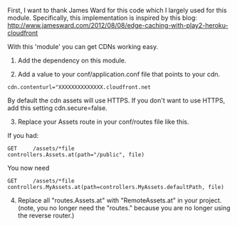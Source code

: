 First, I want to thank James Ward for this code which I largely used for this module.  Specifically, this implementation is inspired by this blog: http://www.jamesward.com/2012/08/08/edge-caching-with-play2-heroku-cloudfront

With this 'module' you can get CDNs working easy.

1. Add the dependency on this module.

2. Add a value to your conf/application.conf file that points to your cdn.

```
cdn.contenturl="XXXXXXXXXXXXXX.cloudfront.net
```

By default the cdn assets will use HTTPS.  If you don't want to use HTTPS, add this setting cdn.secure=false.

3. Replace your Assets route in your conf/routes file like this.

If you had:

```
GET     /assets/*file               controllers.Assets.at(path="/public", file)
```

You now need

```
GET     /assets/*file               controllers.MyAssets.at(path=controllers.MyAssets.defaultPath, file)
```

4. Replace all "routes.Assets.at" with "RemoteAssets.at" in your project.  (note, you no longer need the "routes." because you are no longer using the reverse router.)

